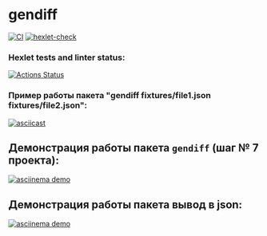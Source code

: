 # gendiff

[![CI](https://github.com/Oksana-QA-auto/qa-auto-engineer-javascript-project-87/actions/workflows/ci.yml/badge.svg)](https://github.com/Oksana-QA-auto/qa-auto-engineer-javascript-project-87/actions/workflows/ci.yml)
[![hexlet-check](https://github.com/Oksana-QA-auto/qa-auto-engineer-javascript-project-87/workflows/hexlet-check/badge.svg)](https://github.com/Oksana-QA-auto/qa-auto-engineer-javascript-project-87/actions?query=workflow%3Ahexlet-check)


### Hexlet tests and linter status:

[![Actions Status](https://github.com/Oksana-QA-auto/qa-auto-engineer-javascript-project-87/workflows/hexlet-check/badge.svg)](https://github.com/Oksana-QA-auto/qa-auto-engineer-javascript-project-87/actions)


### Пример работы пакета "gendiff __fixtures__/file1.json __fixtures__/file2.json":

[![asciicast](https://asciinema.org/a/60FCiVNkTodKgh8mALnaA4MQV.svg)](https://asciinema.org/a/60FCiVNkTodKgh8mALnaA4MQV)


## Демонстрация работы пакета `gendiff` (шаг № 7 проекта):


[![asciinema demo](https://asciinema.org/a/9LFApKwXMGcKOEq4V3fWJOpjt)](https://asciinema.org/a/9LFApKwXMGcKOEq4V3fWJOpjt)


## Демонстрация работы пакета вывод в json:

[![asciinema demo](https://asciinema.org/a/JDWuPOcH8I3iujk1Nf9rvNP59)](https://asciinema.org/a/JDWuPOcH8I3iujk1Nf9rvNP59)

